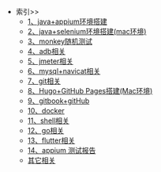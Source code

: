 <!-- 左侧导航栏 -->

* 索引>> <!-- (README.md) -->
    * [1、java+appium环境搭建](content/java+appium)
    * [2、java+selenium环境搭建(mac环境)](content/java+selenium)
    * [3、monkey随机测试](content/monkey)
    * [4、adb相关](content/adb)
    * [5、jmeter相关](content/jmeter)
    * [6、mysql+navicat相关](content/mysql)
    * [7、git相关](content/git)
    * [8、Hugo+GitHub Pages搭建(Mac环境)](content/Hugo+GitHub)
    * [9、gitbook+gitHub ](content/gitbook)
    * [10、docker](content/docker)
    * [11、shell相关](content/shell)
    * [12、go相关](content/go)
    * [13、flutter相关](content/flutter)
    * [14、appium 测试报告](content/result)
    * [其它相关](content/other)